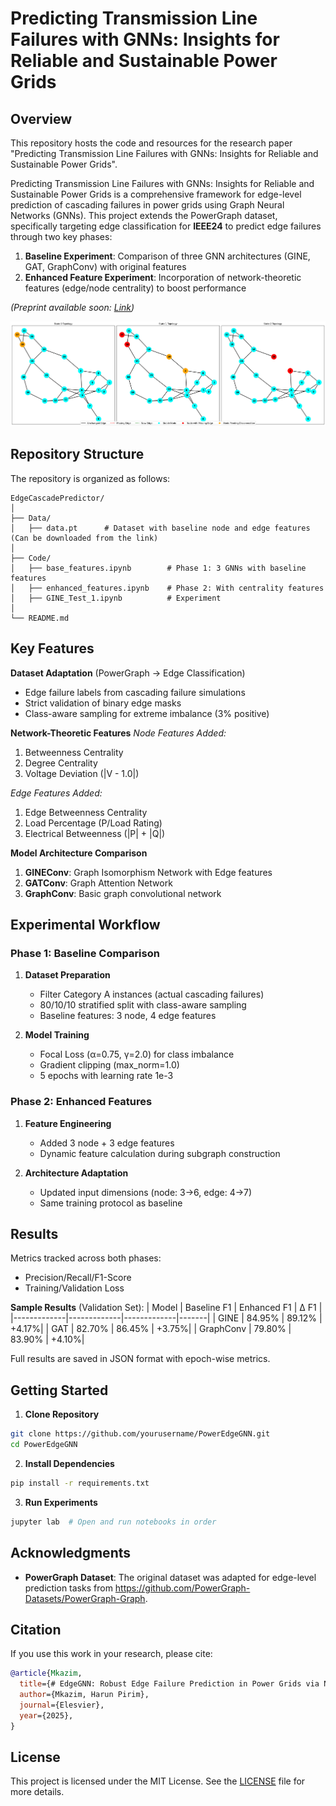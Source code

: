# Predicting Transmission Line Failures with GNNs: Insights for Reliable and Sustainable Power Grids

## Overview
This repository hosts the code and resources for the research paper "Predicting Transmission Line Failures with GNNs: Insights for Reliable and Sustainable Power Grids".

Predicting Transmission Line Failures with GNNs: Insights for Reliable and Sustainable Power Grids is a comprehensive framework for edge-level prediction of cascading failures in power grids using Graph Neural Networks (GNNs). This project extends the PowerGraph dataset, specifically targeting edge classification for **IEEE24** to predict edge failures through two key phases:
1. **Baseline Experiment**: Comparison of three GNN architectures (GINE, GAT, GraphConv) with original features
2. **Enhanced Feature Experiment**: Incorporation of network-theoretic features (edge/node centrality) to boost performance

*(Preprint available soon: [Link](#))*

![Cascade Network Visualization](network.png)

## Repository Structure

The repository is organized as follows:
```
EdgeCascadePredictor/
│
├── Data/
│   ├── data.pt      # Dataset with baseline node and edge features (Can be downloaded from the link)
│
├── Code/
│   ├── base_features.ipynb        # Phase 1: 3 GNNs with baseline features
│   ├── enhanced_features.ipynb    # Phase 2: With centrality features
│   ├── GINE_Test_1.ipynb          # Experiment
│
└── README.md                        
```

## Key Features
**Dataset Adaptation** (PowerGraph → Edge Classification)
- Edge failure labels from cascading failure simulations
- Strict validation of binary edge masks
- Class-aware sampling for extreme imbalance (3% positive)

**Network-Theoretic Features**
*Node Features Added:*
1. Betweenness Centrality
2. Degree Centrality 
3. Voltage Deviation (|V - 1.0|)

*Edge Features Added:*
1. Edge Betweenness Centrality
2. Load Percentage (P/Load Rating)
3. Electrical Betweenness (|P| + |Q|)

**Model Architecture Comparison**
1. **GINEConv**: Graph Isomorphism Network with Edge features
2. **GATConv**: Graph Attention Network
3. **GraphConv**: Basic graph convolutional network

## Experimental Workflow

### Phase 1: Baseline Comparison
1. **Dataset Preparation**
   - Filter Category A instances (actual cascading failures)
   - 80/10/10 stratified split with class-aware sampling
   - Baseline features: 3 node, 4 edge features

2. **Model Training**
   - Focal Loss (α=0.75, γ=2.0) for class imbalance
   - Gradient clipping (max_norm=1.0)
   - 5 epochs with learning rate 1e-3

### Phase 2: Enhanced Features
1. **Feature Engineering**
   - Added 3 node + 3 edge features
   - Dynamic feature calculation during subgraph construction

2. **Architecture Adaptation**
   - Updated input dimensions (node: 3→6, edge: 4→7)
   - Same training protocol as baseline

## Results
Metrics tracked across both phases:
- Precision/Recall/F1-Score
- Training/Validation Loss

**Sample Results** (Validation Set):
| Model       | Baseline F1 | Enhanced F1 | Δ F1  |
|-------------|-------------|-------------|-------|
| GINE        | 84.95%      | 89.12%      | +4.17%|
| GAT         | 82.70%      | 86.45%      | +3.75%|
| GraphConv   | 79.80%      | 83.90%      | +4.10%|

Full results are saved in JSON format with epoch-wise metrics.

## Getting Started

1. **Clone Repository**
```bash
git clone https://github.com/yourusername/PowerEdgeGNN.git
cd PowerEdgeGNN
```
2. **Install Dependencies**
```bash
pip install -r requirements.txt
```
3. **Run Experiments**
```bash
jupyter lab  # Open and run notebooks in order
```
## Acknowledgments

- **PowerGraph Dataset**: The original dataset was adapted for edge-level prediction tasks from https://github.com/PowerGraph-Datasets/PowerGraph-Graph.

## Citation

If you use this work in your research, please cite:

```bibtex
@article{Mkazim, 
  title={# EdgeGNN: Robust Edge Failure Prediction in Power Grids via Network-Augmented Graph Neural Classification},
  author={Mkazim, Harun Pirim},
  journal={Elesvier},
  year={2025},
}
```

## License

This project is licensed under the MIT License. See the [LICENSE](LICENSE) file for more details.




